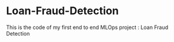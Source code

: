# Loan-Fraud-Detection
This is the code of my first end to end MLOps project : Loan Fraud Detection
